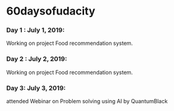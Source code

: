 # 60daysofudacity

### Day 1 : July 1, 2019:
Working on project Food recommendation system.


### Day 2 : July 2, 2019: 
Working on project Food recommendation system.

### Day 3: July 3, 2019: 
attended Webinar on Problem solving using AI by QuantumBlack


